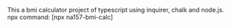 This a bmi calculator project of typescript using inquirer, chalk and node.js.
npx command: [npx na157-bmi-calc]

